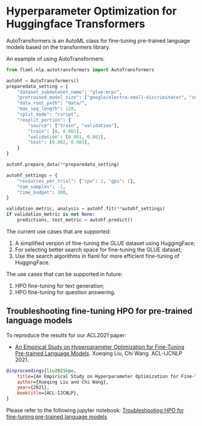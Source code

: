 # Hyperparameter Optimization for Huggingface Transformers

AutoTransformers is an AutoML class for fine-tuning pre-trained language models based on the transformers library.

An example of using AutoTransformers:

```python
from flaml.nlp.autotransformers import AutoTransformers

autohf = AutoTransformers()
preparedata_setting = {
    "dataset_subdataset_name": "glue:mrpc",
    "pretrained_model_size": ["google/electra-small-discriminator", "small"],
    "data_root_path": "data/",
    "max_seq_length": 128,
    "split_mode": "cvrspt",
    "resplit_portion": {
        "source": ["train", "validation"],
        "train": [0, 0.001],
        "validation": [0.001, 0.002],
        "test": [0.002, 0.003],
    }
}

autohf.prepare_data(**preparedata_setting)

autohf_settings = {
    "resources_per_trial": {"cpu": 1, "gpu": 1},
    "num_samples": -1,
    "time_budget": 300,
}

validation_metric, analysis = autohf.fit(**autohf_settings)
if validation_metric is not None:
    predictions, test_metric = autohf.predict()


```

The current use cases that are supported:

1. A simplified version of fine-tuning the GLUE dataset using HuggingFace;
2. For selecting better search space for fine-tuning the GLUE dataset;
3. Use the search algorithms in flaml for more efficient fine-tuning of HuggingFace.

The use cases that can be supported in future:

1. HPO fine-tuning for text generation;
2. HPO fine-tuning for question answering.

## Troubleshooting fine-tuning HPO for pre-trained language models

To reproduce the results for our ACL2021 paper:

* [An Empirical Study on Hyperparameter Optimization for Fine-Tuning Pre-trained Language Models](https://arxiv.org/abs/2106.09204). Xueqing Liu, Chi Wang. ACL-IJCNLP 2021.

```bibtex
@inproceedings{liu2021hpo,
    title={An Empirical Study on Hyperparameter Optimization for Fine-Tuning Pre-trained Language Models},
    author={Xueqing Liu and Chi Wang},
    year={2021},
    booktitle={ACL-IJCNLP},
}
```

Please refer to the following jupyter notebook: [Troubleshooting HPO for fine-tuning pre-trained language models](https://github.com/microsoft/FLAML/blob/main/notebook/research/acl2021.ipynb)